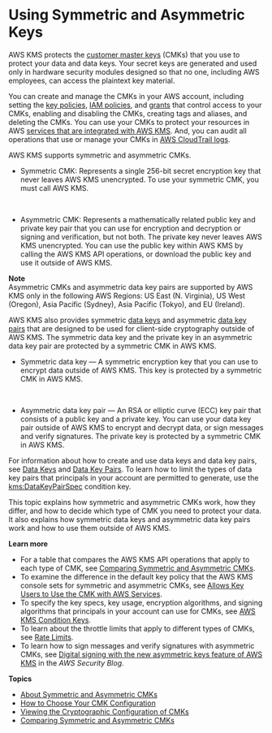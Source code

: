 # Using Symmetric and Asymmetric Keys<a name="symmetric-asymmetric"></a>

AWS KMS protects the [customer master keys](concepts.md#master_keys) \(CMKs\) that you use to protect your data and data keys\. Your secret keys are generated and used only in hardware security modules designed so that no one, including AWS employees, can access the plaintext key material\. 

You can create and manage the CMKs in your AWS account, including setting the [key policies](key-policies.md), [IAM policies](iam-policies.md), and [grants](grants.md) that control access to your CMKs, enabling and disabling the CMKs, creating tags and aliases, and deleting the CMKs\. You can use your CMKs to protect your resources in AWS [services that are integrated with AWS KMS](service-integration.md)\. And, you can audit all operations that use or manage your CMKs in [AWS CloudTrail logs](logging-using-cloudtrail.md)\.

AWS KMS supports symmetric and asymmetric CMKs\.
+ Symmetric CMK: Represents a single 256\-bit secret encryption key that never leaves AWS KMS unencrypted\. To use your symmetric CMK, you must call AWS KMS\.

   
+ Asymmetric CMK: Represents a mathematically related public key and private key pair that you can use for encryption and decryption or signing and verification, but not both\. The private key never leaves AWS KMS unencrypted\. You can use the public key within AWS KMS by calling the AWS KMS API operations, or download the public key and use it outside of AWS KMS\. 

**Note**  
Asymmetric CMKs and asymmetric data key pairs are supported by AWS KMS only in the following AWS Regions: US East \(N\. Virginia\), US West \(Oregon\), Asia Pacific \(Sydney\), Asia Pacific \(Tokyo\), and EU \(Ireland\)\.

AWS KMS also provides symmetric [data keys](concepts.md#data-keys) and asymmetric [data key pairs](concepts.md#data-key-pairs) that are designed to be used for client\-side cryptography outside of AWS KMS\. The symmetric data key and the private key in an asymmetric data key pair are protected by a symmetric CMK in AWS KMS\. 
+ Symmetric data key — A symmetric encryption key that you can use to encrypt data outside of AWS KMS\. This key is protected by a symmetric CMK in AWS KMS\. 

   
+ Asymmetric data key pair — An RSA or elliptic curve \(ECC\) key pair that consists of a public key and a private key\. You can use your data key pair outside of AWS KMS to encrypt and decrypt data, or sign messages and verify signatures\. The private key is protected by a symmetric CMK in AWS KMS\.

For information about how to create and use data keys and data key pairs, see [Data Keys](concepts.md#data-keys) and [Data Key Pairs](concepts.md#data-key-pairs)\. To learn how to limit the types of data key pairs that principals in your account are permitted to generate, use the [kms:DataKeyPairSpec](policy-conditions.md#conditions-kms-data-key-spec) condition key\.

This topic explains how symmetric and asymmetric CMKs work, how they differ, and how to decide which type of CMK you need to protect your data\. It also explains how symmetric data keys and asymmetric data key pairs work and how to use them outside of AWS KMS\. 

**Learn more**
+ For a table that compares the AWS KMS API operations that apply to each type of CMK, see [Comparing Symmetric and Asymmetric CMKs](symm-asymm-compare.md)\.
+ To examine the difference in the default key policy that the AWS KMS console sets for symmetric and asymmetric CMKs, see [Allows Key Users to Use the CMK with AWS Services](key-policies.md#key-policy-service-integration)\. 
+ To specify the key specs, key usage, encryption algorithms, and signing algorithms that principals in your account can use for CMKs, see [AWS KMS Condition Keys](policy-conditions.md#conditions-kms)\.
+ To learn about the throttle limits that apply to different types of CMKs, see [Rate Limits](requests-per-second.md)\.
+ To learn how to sign messages and verify signatures with asymmetric CMKs, see [Digital signing with the new asymmetric keys feature of AWS KMS](http://aws.amazon.com/blogs/security/digital-signing-asymmetric-keys-aws-kms/) in the *AWS Security Blog*\.

**Topics**
+ [About Symmetric and Asymmetric CMKs](symm-asymm-concepts.md)
+ [How to Choose Your CMK Configuration](symm-asymm-choose.md)
+ [Viewing the Cryptographic Configuration of CMKs](symm-asymm-crypto-config.md)
+ [Comparing Symmetric and Asymmetric CMKs](symm-asymm-compare.md)